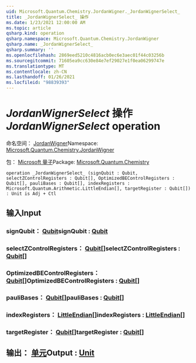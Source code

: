 ```yaml
---
uid: Microsoft.Quantum.Chemistry.JordanWigner._JordanWignerSelect_
title: _JordanWignerSelect_ 操作
ms.date: 1/23/2021 12:00:00 AM
ms.topic: article
qsharp.kind: operation
qsharp.namespace: Microsoft.Quantum.Chemistry.JordanWigner
qsharp.name: _JordanWignerSelect_
qsharp.summary: ''
ms.openlocfilehash: 2869eed5210c4816acb0ec6e3aec01f44c03256b
ms.sourcegitcommit: 71605ea9cc630e84e7ef29027e1f0ea06299747e
ms.translationtype: MT
ms.contentlocale: zh-CN
ms.lasthandoff: 01/26/2021
ms.locfileid: "98839393"
---
```

# <a name="_jordanwignerselect_-operation"></a><span data-ttu-id="e377d-102">_JordanWignerSelect_ 操作</span><span class="sxs-lookup"><span data-stu-id="e377d-102">_JordanWignerSelect_ operation</span></span>

<span data-ttu-id="e377d-103">命名空间： [JordanWigner](xref:Microsoft.Quantum.Chemistry.JordanWigner)</span><span class="sxs-lookup"><span data-stu-id="e377d-103">Namespace: [Microsoft.Quantum.Chemistry.JordanWigner](xref:Microsoft.Quantum.Chemistry.JordanWigner)</span></span>

<span data-ttu-id="e377d-104">包： [Microsoft 量子](https://nuget.org/packages/Microsoft.Quantum.Chemistry)</span><span class="sxs-lookup"><span data-stu-id="e377d-104">Package: [Microsoft.Quantum.Chemistry](https://nuget.org/packages/Microsoft.Quantum.Chemistry)</span></span>




```qsharp
operation _JordanWignerSelect_ (signQubit : Qubit, selectZControlRegisters : Qubit[], OptimizedBEControlRegisters : Qubit[], pauliBases : Qubit[], indexRegisters : Microsoft.Quantum.Arithmetic.LittleEndian[], targetRegister : Qubit[]) : Unit is Adj + Ctl
```


## <a name="input"></a><span data-ttu-id="e377d-105">输入</span><span class="sxs-lookup"><span data-stu-id="e377d-105">Input</span></span>

### <a name="signqubit--qubit"></a><span data-ttu-id="e377d-106">signQubit： [Qubit](xref:microsoft.quantum.lang-ref.qubit)</span><span class="sxs-lookup"><span data-stu-id="e377d-106">signQubit : [Qubit](xref:microsoft.quantum.lang-ref.qubit)</span></span>




### <a name="selectzcontrolregisters--qubit"></a><span data-ttu-id="e377d-107">selectZControlRegisters： [Qubit](xref:microsoft.quantum.lang-ref.qubit)[]</span><span class="sxs-lookup"><span data-stu-id="e377d-107">selectZControlRegisters : [Qubit](xref:microsoft.quantum.lang-ref.qubit)[]</span></span>




### <a name="optimizedbecontrolregisters--qubit"></a><span data-ttu-id="e377d-108">OptimizedBEControlRegisters： [Qubit](xref:microsoft.quantum.lang-ref.qubit)[]</span><span class="sxs-lookup"><span data-stu-id="e377d-108">OptimizedBEControlRegisters : [Qubit](xref:microsoft.quantum.lang-ref.qubit)[]</span></span>




### <a name="paulibases--qubit"></a><span data-ttu-id="e377d-109">pauliBases： [Qubit](xref:microsoft.quantum.lang-ref.qubit)[]</span><span class="sxs-lookup"><span data-stu-id="e377d-109">pauliBases : [Qubit](xref:microsoft.quantum.lang-ref.qubit)[]</span></span>




### <a name="indexregisters--littleendian"></a><span data-ttu-id="e377d-110">indexRegisters： [LittleEndian](xref:Microsoft.Quantum.Arithmetic.LittleEndian)[]</span><span class="sxs-lookup"><span data-stu-id="e377d-110">indexRegisters : [LittleEndian](xref:Microsoft.Quantum.Arithmetic.LittleEndian)[]</span></span>




### <a name="targetregister--qubit"></a><span data-ttu-id="e377d-111">targetRegister： [Qubit](xref:microsoft.quantum.lang-ref.qubit)[]</span><span class="sxs-lookup"><span data-stu-id="e377d-111">targetRegister : [Qubit](xref:microsoft.quantum.lang-ref.qubit)[]</span></span>





## <a name="output--unit"></a><span data-ttu-id="e377d-112">输出： [单元](xref:microsoft.quantum.lang-ref.unit)</span><span class="sxs-lookup"><span data-stu-id="e377d-112">Output : [Unit](xref:microsoft.quantum.lang-ref.unit)</span></span>

